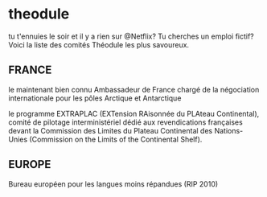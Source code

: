 # theodule
tu t'ennuies le soir et il y a rien sur @Netflix? Tu cherches un emploi fictif? Voici la liste des comités Théodule les plus savoureux.


## FRANCE
le maintenant bien connu Ambassadeur de France chargé de la négociation internationale pour les pôles Arctique et Antarctique

le programme EXTRAPLAC (EXTension RAisonnée du PLAteau Continental), comité de pilotage interministériel dédié aux revendications françaises devant la Commission des Limites du Plateau Continental des Nations-Unies (Commission on the Limits of the Continental Shelf).



## EUROPE

Bureau européen pour les langues moins répandues (RIP 2010)



